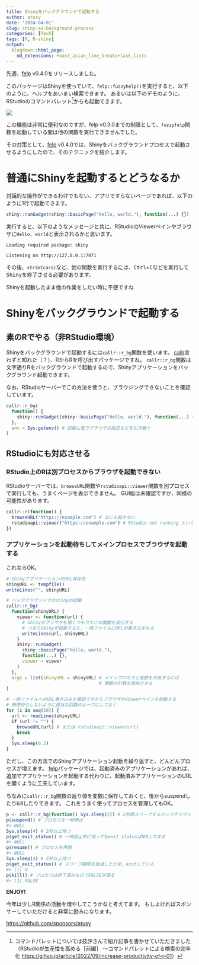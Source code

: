 ```yaml
---
title: Shinyをバックグラウンドで起動する
author: atusy
date: '2024-04-01'
slug: shiny-as-background-process
categories: [Tech]
tags: [R, R-shiny]
output:
  blogdown::html_page:
    md_extensions: +east_asian_line_breaks+task_lists
---
```


先週、[felp](https://felp.atusy.net/) v0.4.0をリリースしました。

このパッケージはShinyを使っていて、`felp::fuzzyhelp()`を実行すると、以下のように、ヘルプをあいまい検索できます。
あるいは以下のデモのように、RStudioのコマンドパレット[^1]からも起動できます。

![](https://felp.atusy.net/reference/figures/fuzzyhelp.gif)

この機能は非常に便利なのですが、felp v0.3.0までの制限として、`fuzzyfelp`関数を起動している間は他の関数を実行できませんでした。

その対策として、[felp](https://felp.atusy.net/) v0.4.0では、Shinyをバックグラウンドプロセスで起動させるようにしたので、そのテクニックを紹介します。

# 普通にShinyを起動するとどうなるか

対話的な操作ができるわけでもない、アプリですらないページであれば、以下のように1行で起動できます。

``` r
shiny::runGadget(shiny::basicPage("Hello, world."), function(...) {})
```

実行すると、以下のようなメッセージと共に、RStudioのViewerペインやブラウザに`Hello, world`と表示されるかと思います。

    Loading required package: shiny

    Listening on http://127.0.0.1:7071

その後、`str(mtcars)`など、他の関数を実行するには、<kbd>Ctrl</kbd>+<kbd>C</kbc>などを実行してShinyを終了させる必要があります。

Shinyを起動したまま他の作業をしたい時に不便ですね

# Shinyをバックグラウンドで起動する

## 素のRでやる（非RStudio環境）

Shinyをバックグラウンドで起動するには`callr::r_bg`関数を使います。
[callr](https://callr.r-lib.org/)言わずと知れた（？）、RからRを呼び出すパッケージですね。
`callr::r_bg`関数は文字通りRをバックグラウンドで起動するので、Shinyアプリケーションをバックグラウンド起動できます。

なお、RStudioサーバーでこの方法を使うと、ブラウジングできないことを確認しています。

``` r
callr::r_bg(
  function() {
    shiny::runGadget(shiny::basicPage("Hello, world."), function(...) {})
  },
  env = Sys.getenv() # 起動に使うブラウザの設定などを引き継ぐ
)
```

## RStudioにも対応させる

### RStudio上のRは別プロセスからブラウザを起動できない

RStudioサーバーでは、`browseURL`関数や`rstudioapi::viewer`関数を別プロセスで実行しても、うまくページを表示できません。
GUI版は未確認ですが、同様の可能性があります。

``` r
callr::r(function() {
  browseURL("https://example.com") # なにも起きない
  rstudioapi::viewer("https://example.com") # RStudio not running というエラーが発生
})
```

### アプリケーションを起動待ちしてメインプロセスでブラウザを起動する

これならOK。

``` r
# ShinyアプリケーションのURL保存先
shinyURL <- tempfile()
writeLines("", shinyURL)

# バックグラウンドでのshinyの起動
callr::r_bg(
  function(shinyURL) {
    viewer <- function(url) {
      # Shinyがブラウザを開くつもりでこの関数を実行する
      # つまりShinyが起動すると、一時ファイルにURLが書き込まれる
      writeLines(url, shinyURL)
    }
    shiny::runGadget(
      shiny::basicPage("Hello, world."),
      function(...) {},
      viewer = viewer
    )
  },
  args = list(shinyURL = shinyURL) # メインプロセスと変数を共有するには
                                   # 関数の引数を経由させる
)

# 一時ファイルへのURL書き込みを確認できたらブラウザかViewerペインを起動する
# 無限待ちしないように適当な回数のループにしておく
for (i in seq(10)) {
  url <- readLines(shinyURL)
  if (url != "") {
    browseURL(url) # または rstudioapi::viewer(url)
    break
  }
  Sys.sleep(0.2)
}
```

ただし、この方法でのShinyアプリケーション起動を繰り返すと、どんどんプロセスが増えます。
[felp](https://felp.atusy.net/)パッケージでは、起動済みのアプリケーションがあれば、追加でアプリケーションを起動する代わりに、起動済みアプリケーションのURLを開くように工夫しています。

ちなみに`callr::r_bg`関数の返り値を変数に保存しておくと、後からsuspendしたりkillしたりできます。
これをうまく使ってプロセスを管理してもOK。

``` r
p <- callr::r_bg(function() Sys.sleep(2)) # 2秒間スリープするバックグラウンドプロセス
p$suspend() # プロセスを一時停止
#> NULL
Sys.sleep(4) # 2秒以上待つ
p$get_exit_status() # 一時停止中に待ってもexit statusはNULLのまま
#> NULL
p$resume() # プロセスを再開
#> NULL
Sys.sleep(4) # 2秒以上待つ
p$get_exit_status() # スリープ期間を経過したため、exitしている
#> [1] 0
p$kill() # プロセスは終了済みなのでFALSEが返る
#> [1] FALSE
```

**ENJOY!**

今年は少しR関係の活動を増やしてこうかなと考えてます。
もしよければスポンサーしていただけると非常に励みになります。

<https://github.com/sponsors/atusy>

[^1]: コマンドパレットについては技評さんで紹介記事を書かせていただきました（RStudioが生産性を高める［前編］ 〜コマンドパレットによる検索の効率化 <https://gihyo.jp/article/2022/09/increase-productivity-of-r-01>）

